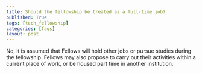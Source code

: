 ```yaml
---
title: Should the fellowship be treated as a full-time job?
published: True
tags: [tech_fellowship]
categories: [faqs]
layout: post
---
```

<div class="content">
	<p>No, it is assumed that Fellows will hold other jobs or pursue studies during the fellowship. Fellows may also propose to carry out their activities within a current place of work, or be housed part time in another institution.</p>
</div>

